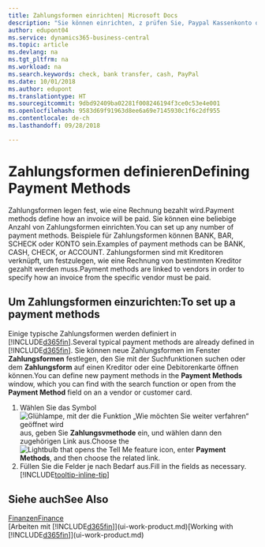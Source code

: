 ```yaml
---
title: Zahlungsformen einrichten| Microsoft Docs
description: "Sie können einrichten, z prüfen Sie, Paypal Kassenkonto oder Banküberweisung, um festzulegen, wie eine Rechnung bezahlt wird."
author: edupont04
ms.service: dynamics365-business-central
ms.topic: article
ms.devlang: na
ms.tgt_pltfrm: na
ms.workload: na
ms.search.keywords: check, bank transfer, cash, PayPal
ms.date: 10/01/2018
ms.author: edupont
ms.translationtype: HT
ms.sourcegitcommit: 9dbd92409ba02281f008246194f3ce0c53e4e001
ms.openlocfilehash: 9583d69f91963d8ee6a69e7145930c1f6c2df955
ms.contentlocale: de-ch
ms.lasthandoff: 09/28/2018

---
```

# <a name="defining-payment-methods"></a><span data-ttu-id="de27b-103">Zahlungsformen definieren</span><span class="sxs-lookup"><span data-stu-id="de27b-103">Defining Payment Methods</span></span>
<span data-ttu-id="de27b-104">Zahlungsformen legen fest, wie eine Rechnung bezahlt wird.</span><span class="sxs-lookup"><span data-stu-id="de27b-104">Payment methods define how an invoice will be paid.</span></span> <span data-ttu-id="de27b-105">Sie können eine beliebige Anzahl von Zahlungsformen einrichten.</span><span class="sxs-lookup"><span data-stu-id="de27b-105">You can set up any number of payment methods.</span></span> <span data-ttu-id="de27b-106">Beispiele für Zahlungsformen können BANK, BAR, SCHECK oder KONTO sein.</span><span class="sxs-lookup"><span data-stu-id="de27b-106">Examples of payment methods can be BANK, CASH, CHECK, or ACCOUNT.</span></span>
<span data-ttu-id="de27b-107">Zahlungsformen sind mit Kreditoren verknüpft, um festzulegen, wie eine Rechnung von bestimmten Kreditor gezahlt werden muss.</span><span class="sxs-lookup"><span data-stu-id="de27b-107">Payment methods are linked to vendors in order to specify how an invoice from the specific vendor must be paid.</span></span>

## <a name="to-set-up-a-payment-methods"></a><span data-ttu-id="de27b-108">Um Zahlungsformen einzurichten:</span><span class="sxs-lookup"><span data-stu-id="de27b-108">To set up a payment methods</span></span>
<span data-ttu-id="de27b-109">Einige typische Zahlungsformen werden definiert in [!INCLUDE[d365fin](includes/d365fin_md.md)].</span><span class="sxs-lookup"><span data-stu-id="de27b-109">Several typical payment methods are already defined in [!INCLUDE[d365fin](includes/d365fin_md.md)].</span></span> <span data-ttu-id="de27b-110">Sie können neue Zahlungsformen im Fenster **Zahlungsformen** festlegen, den Sie mit der Suchfunktionen suchen oder dem **Zahlungsform** auf einen Kreditor oder eine Debitorenkarte öffnen können.</span><span class="sxs-lookup"><span data-stu-id="de27b-110">You can define new payment methods in the **Payment Methods** window, which you can find with the search function or open from the **Payment Method** field on an a vendor or customer card.</span></span>
1. <span data-ttu-id="de27b-111">Wählen Sie das Symbol ![Glühlampe, mit der die Funktion „Wie möchten Sie weiter verfahren“ geöffnet wird](media/ui-search/search_small.png "Wie möchten Sie weiter verfahren?") aus, geben Sie **Zahlungsvmethode** ein, und wählen dann den zugehörigen Link aus.</span><span class="sxs-lookup"><span data-stu-id="de27b-111">Choose the ![Lightbulb that opens the Tell Me feature](media/ui-search/search_small.png "Tell me what you want to do") icon, enter **Payment Methods**, and then choose the related link.</span></span>
2. <span data-ttu-id="de27b-112">Füllen Sie die Felder je nach Bedarf aus.</span><span class="sxs-lookup"><span data-stu-id="de27b-112">Fill in the fields as necessary.</span></span> [!INCLUDE[tooltip-inline-tip](includes/tooltip-inline-tip_md.md)]

## <a name="see-also"></a><span data-ttu-id="de27b-113">Siehe auch</span><span class="sxs-lookup"><span data-stu-id="de27b-113">See Also</span></span>
[<span data-ttu-id="de27b-114">Finanzen</span><span class="sxs-lookup"><span data-stu-id="de27b-114">Finance</span></span>](finance.md)  
<span data-ttu-id="de27b-115">[Arbeiten mit [!INCLUDE[d365fin](includes/d365fin_md.md)]](ui-work-product.md)</span><span class="sxs-lookup"><span data-stu-id="de27b-115">[Working with [!INCLUDE[d365fin](includes/d365fin_md.md)]](ui-work-product.md)</span></span>  

